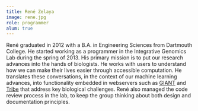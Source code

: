 ```yaml
---
title: René Zelaya
image: rene.jpg
role: programmer
alum: true
---
```


René graduated in 2012 with a B.A. in Engineering Sciences from Dartmouth College.
He started working as a programmer in the Integrative Genomics Lab during the spring of 2013.
His primary mission is to put our research advances into the hands of biologists.
He works with users to understand how we can make their lives easier through accessible computation.
He translates these conversations, in the context of our machine learning advances, into functionality embedded in webservers such as [GIANT](http://giant.princeton.edu/) and [Tribe](https://tribe.greenelab.com/#/home) that address key biological challenges.
René also managed the code review process in the lab, to keep the group thinking about both design and documentation principles.
